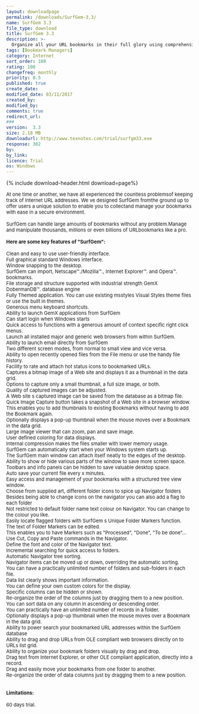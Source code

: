```yaml
---
layout: downloadpage
permalink: /downloads/SurfGem-3,3/
name: SurfGem 3.3
file_type: download
title: SurfGem 3.3
description: >-
  Organize all your URL bookmarks in their full glory using comprehensive SurfGem
tags: [Bookmark Managers]
category: Internet
sort_order: 100
rating: 100
changefreq: monthly
priority: 0.5
published: true
create_date: 
modified_date: 03/11/2017
created_by: 
modified_by: 
comments: true
redirect_url: 
### 
version:  3.3
size: 2.18 MB
downloadurl: http://www.texnotes.com/trial/surfgm33.exe
response: 302
by: 
by_link: 
licence: Trial 
os: Windows
---
```


{% include download-header.html download=page%}

<p style="fix-download-text !important">
<p><font size="2"><p>At one time or another, we have all experienced the countless problemsof keeping track of Internet URL addresses. We ve designed SurfGem fromthe ground up to offer users a unique solution to enable you to collectand manage your bookmarks with ease in a secure environment. <br />
<br />
SurfGem can handle large amounts of bookmarks without any problem.Manage and manipulate thousands, millions or even billions of URLbookmarks like a pro.<br />
<br />
<span><strong>Here are some key features of "SurfGem":</strong></span><br />
<br />
Clean and easy to use user-friendly interface. <br />
Full graphical standard Windows interface. <br />
Window snapping to the desktop. <br />
SurfGem can import, Netscape™./Mozilla™., Internet Explorer™. and Opera™. bookmarks. <br />
File storage and structure supported with industrial strength GemX DobermanDB™. database engine <br />
Fully Themed application. You can use existing msstyles Visual Styles theme files or use the built in themes.<br />
Generous menu keyboard shortcuts. <br />
Ability to launch GemX applications from SurfGem <br />
Can start login when Windows starts <br />
Quick access to functions with a generous amount of context specific right click menus. <br />
Launch all installed major and generic web browsers from within SurfGem. <br />
Ability to launch email directly from SurfGem <br />
Two different screen modes, from normal to small view and vice versa. <br />
Ability to open recently opened files from the File menu or use the handy file history. <br />
Facility to rate and attach hot status icons to bookmarked URLs. <br />
Captures a bitmap image of a Web site and displays it as a thumbnail in the data grid. <br />
Options to capture only a small thumbnail, a full size image, or both. <br />
Quality of captured images can be adjusted. <br />
A Web site s captured image can be saved from the database as a bitmap file. <br />
Quick Image Capture button takes a snapshot of a Web site in a browser window.<br />
This enables you to add thumbnails to existing Bookmarks without having to add the Bookmark again. <br />
Optionally displays a pop-up thumbnail when the mouse moves over a Bookmark in the data grid. <br />
Large image viewer that can zoom, pan and save image. <br />
User defined coloring for data displays. <br />
Internal compression makes the files smaller with lower memory usage. <br />
SurfGem can automatically start when your Windows system starts up. <br />
The SurfGem main window can attach itself neatly to the edges of the desktop. <br />
Ability to show or hide various parts of the window to save more screen space. <br />
Toolbars and info panels can be hidden to save valuable desktop space. <br />
Auto save your current file every x minutes. <br />
Easy access and management of your bookmarks with a structured tree view window. <br />
Choose from supplied art, different folder icons to spice up Navigator folders <br />
Besides being able to change icons on the navigator you can also add a flag to each folder <br />
Not restricted to default folder name text colour on Navigator. You can change to the colour you like. <br />
Easily locate flagged folders with SurfGem s Unique Folder Markers function. <br />
The text of Folder Markers can be edited.<br />
This enables you to have Markers such as "Processed", "Done", "To be done"... <br />
Use Cut, Copy and Paste commands in the Navigator. <br />
Define the font and color of the Navigator text. <br />
Incremental searching for quick access to folders. <br />
Automatic Navigator tree sorting. <br />
Navigator items can be moved up or down, overriding the automatic sorting. <br />
You can have a practically unlimited number of folders and sub-folders in each file. <br />
Data list clearly shows important information. <br />
You can define your own custom colors for the display. <br />
Specific columns can be hidden or shown. <br />
Re-organize the order of the columns just by dragging them to a new position. <br />
You can sort data on any column in ascending or descending order. <br />
You can practically have an unlimited number of records in a folder. <br />
Optionally displays a pop-up thumbnail when the mouse moves over a Bookmark in the data grid. <br />
Ability to power search your bookmarked URL addresses within the SurfGem database <br />
Ability to drag and drop URLs from OLE compliant web browsers directly on to URLs list grid. <br />
Ability to organize your bookmark folders visually by drag and drop. <br />
Drag text from Internet Explorer, or other OLE compliant application, directly into a record. <br />
Drag and easily move your bookmarks from one folder to another. <br />
Re-organize the order of data columns just by dragging them to a new position. <br />
<br />
<br />
<span><strong>Limitations:</strong></span><br />
<br />
60 days trial.</p></p></p>
